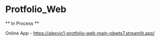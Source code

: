 ﻿# Protfolio_Web

** In Process **

Online App - https://alexvic1-protfolio-web-main-pbwts7.streamlit.app/
